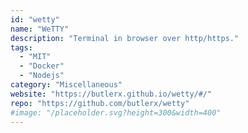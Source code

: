 ```yaml
---
id: "wetty"
name: "WeTTY"
description: "Terminal in browser over http/https."
tags:
  - "MIT"
  - "Docker"
  - "Nodejs"
category: "Miscellaneous"
website: "https://butlerx.github.io/wetty/#/"
repo: "https://github.com/butlerx/wetty"
#image: "/placeholder.svg?height=300&width=400"
---
```


